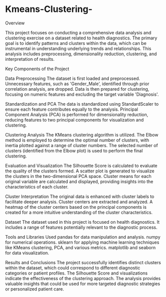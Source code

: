 # Kmeans-Clustering-

Overview

This project focuses on conducting a comprehensive data analysis and clustering exercise on a dataset related to health diagnostics. The primary goal is to identify patterns and clusters within the data, which can be instrumental in understanding underlying trends and relationships. This analysis includes preprocessing, dimensionality reduction, clustering, and interpretation of results.

Key Components of the Project

Data Preprocessing
The dataset is first loaded and preprocessed.
Unnecessary features, such as 'Gender_Male', identified through prior correlation analysis, are dropped.
Data is then prepared for clustering, focusing on numeric features and excluding the target variable 'Diagnosis'.

Standardization and PCA
The data is standardized using StandardScaler to ensure each feature contributes equally to the analysis.
Principal Component Analysis (PCA) is performed for dimensionality reduction, reducing features to two principal components for visualization and clustering.

Clustering Analysis
The KMeans clustering algorithm is utilized.
The Elbow method is employed to determine the optimal number of clusters, with inertia plotted against a range of cluster numbers.
The selected number of clusters (identified from the Elbow plot) is used to perform the final clustering.

Evaluation and Visualization
The Silhouette Score is calculated to evaluate the quality of the clusters formed.
A scatter plot is generated to visualize the clusters in the two-dimensional PCA space.
Cluster means for each original variable are calculated and displayed, providing insights into the characteristics of each cluster.

Cluster Interpretation
The original data is enhanced with cluster labels to facilitate deeper analysis.
Cluster centers are extracted and analyzed.
A heatmap of the cluster centers based on the principal components is created for a more intuitive understanding of the cluster characteristics.

Dataset
The dataset used in this project is focused on health diagnostics. It includes a range of features potentially relevant to the diagnostic process.

Tools and Libraries Used
pandas for data manipulation and analysis.
numpy for numerical operations.
sklearn for applying machine learning techniques like KMeans clustering, PCA, and various metrics.
matplotlib and seaborn for data visualization.

Results and Conclusions
The project successfully identifies distinct clusters within the dataset, which could correspond to different diagnostic categories or patient profiles. The Silhouette Score and visualizations indicate the effectiveness of the clustering approach. The analysis provides valuable insights that could be used for more targeted diagnostic strategies or personalized patient care.
